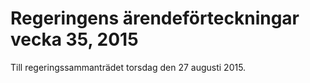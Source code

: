 # Regeringens ärendeförteckningar vecka 35, 2015

Till regeringssammanträdet torsdag den 27 augusti 2015.
